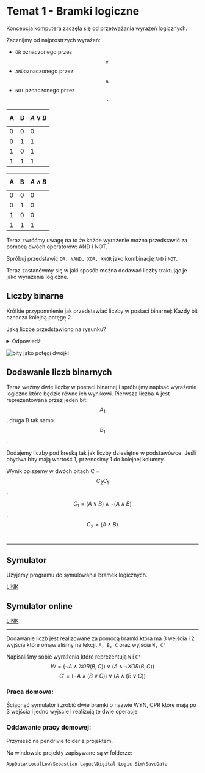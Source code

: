 <script src="https://cdn.mathjax.org/mathjax/latest/MathJax.js?config=TeX-AMS-MML_HTMLorMML" type="text/javascript"></script>

# Temat 1 - Bramki logiczne

Koncepcja komputera zaczęła się od przetważania wyrażeń logicznych.

Zacznijmy od najprostrzych wyrażeń:

* `OR` oznaczonego przez $$\lor$$
* `AND`oznaczonego przez $$\land$$
* `NOT` pznaczonego przez $$\neg$$

| A | B | $$A \lor B$$ |
|---|---|-------|
| 0 | 0 | 0     |
| 0 | 1 | 1     |
| 1 | 0 | 1     |
| 1 | 1 | 1     |

| A | B | $$A \land B$$ |
|---|---|-------|
| 0 | 0 | 0     |
| 0 | 1 | 0     |
| 1 | 0 | 0     |
| 1 | 1 | 1     |

Teraz zwróćmy uwagę na to że każde wyrażenie można przedstawić za pomocą dwóch
operatorów: AND i NOT.

Spróbuj przedstawić `OR, NAND, XOR, XNOR` jako kombinację `AND` i `NOT`.

Teraz zastanówmy się w jaki sposób można dodawać liczby traktując je jako wyrażenia
logiczne.

## Liczby binarne

Krótkie przypomnienie jak przedstawiać liczby w postaci binarnej:
Każdy bit oznacza kolejną potęgę 2.

Jaką liczbę przedstawiono na rysunku?
<details>
        <summary>Odpowiedź</summary>
         $$2^0 + 2^3 + 2^4 + 2^6 = 89$$
</details> 

![bity jako potęgi dwójki](https://miro.medium.com/max/804/1*O5DcmmXADTdQCNgYYw7Qpw.png)

## Dodawanie liczb binarnych

Teraz weźmy dwie liczby w postaci binarnej i spróbujmy napisać wyrażenie logiczne które
będzie równe ich wynikowi. Pierwsza liczba A jest reprezentowana przez jeden bit:
$$A_1$$, druga B tak samo: $$B_1$$.

Dodajemy liczby pod kreską tak jak liczby dziesiętne w podstawówce. Jeśli obydwa bity
mają wartość 1, przenosimy 1 do kolejnej kolumny.

Wynik opiszemy w dwóch bitach C = $$C_2C_1$$.

$$C_1 = (A \lor B) \land \neg(A \land B) $$. $$C_2 = (A \land B)$$.

----------------------------

## Symulator

Użyjemy programu do symulowania bramek logicznych.

[LINK](https://sebastian.itch.io/digital-logic-sim)

## Symulator online

[LINK](https://www.falstad.com/circuit/circuitjs.html)

---------------------------

Dodawanie liczb jest realizowane za pomocą bramki która ma 3 wejścia i 2 wyjścia które
omawialiśmy na lekcji.
`A, B, C` oraz wyjścia `W, C'`

Napisaliśmy sobie wyrażenia które reprezentują `W` i `C'`
$$ W = (\neg A \land XOR(B,C)) \lor (A \land \neg XOR(B,C)) $$ $$ C' = (\neg A \land (B
\lor C)) \lor (A \land (B \lor C)) $$

### Praca domowa:
Ściągnąć symulator i zrobić dwie bramki o nazwie WYN, CPR które mają po 3 wejścia i
jedno wyjście i realizują te dwie operacje

### Oddawanie pracy domowej:
Przynieść na pendrivie folder z projektem.

Na windowsie projekty zapisywane są w folderze:

`AppData\LocalLow\Sebastian Lague\Digital Logic Sim\SaveData`


